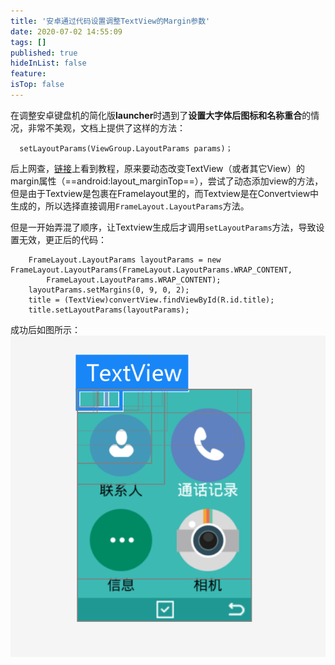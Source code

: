 ```yaml
---
title: '安卓通过代码设置调整TextView的Margin参数'
date: 2020-07-02 14:55:09
tags: []
published: true
hideInList: false
feature: 
isTop: false
---
```

  在调整安卓键盘机的简化版**launcher**时遇到了**设置大字体后图标和名称重合**的情况，非常不美观，文档上提供了这样的方法：
 
  

```
  setLayoutParams(ViewGroup.LayoutParams params)；
```

  
  
 后上网查，[链接](https://segmentfault.com/q/1010000004032766/a-1020000004034499)上看到教程，原来要动态改变TextView（或者其它View）的margin属性（==android:layout_marginTop==），尝试了动态添加view的方法，但是由于Textview是包裹在Framelayout里的，而Textview是在Convertview中生成的，所以选择直接调用`FrameLayout.LayoutParams`方法。
 
 但是一开始弄混了顺序，让Textview生成后才调用`setLayoutParams`方法，导致设置无效，更正后的代码：
 
 
```
    FrameLayout.LayoutParams layoutParams = new FrameLayout.LayoutParams(FrameLayout.LayoutParams.WRAP_CONTENT,
        FrameLayout.LayoutParams.WRAP_CONTENT);
    layoutParams.setMargins(0, 9, 0, 2);
    title = (TextView)convertView.findViewById(R.id.title);
    title.setLayoutParams(layoutParams);
```

成功后如图所示：
![image](https://github.com/Jackyhhh/Picbed_PicGo/blob/master/%E5%BE%AE%E4%BF%A1%E5%9B%BE%E7%89%87_20200702135718.png)
